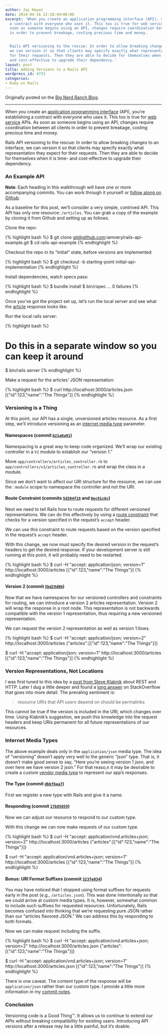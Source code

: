 ```yaml
---
author: Jay Hayes
date: 2014-04-16 22:18:44+00:00
excerpt: 'When you create an application programming interface (API), you’re establishing
  a contract with everyone who uses it. This too is true for web service APIs. As
  soon as someone begins using an API, changes require coordination between all clients
  in order to prevent breakage, costing precious time and money.


  Rails API versioning to the rescue: In order to allow breaking changes to an interface,
  we can version it so that clients may specify exactly what representation they expect
  for their requests. Then they are able to decide for themselves when it is time-
  and cost-effective to upgrade their dependency.'
layout: post
title: Adding Versions to a Rails API
wordpress_id: 4733
categories:
- Ruby on Rails
---
```


Originally posted on the [Big Nerd Ranch Blog](http://www.bignerdranch.com/blog/adding-versions-rails-api).

---

When you create an [application programming interface](http://en.wikipedia.org/wiki/Application_programming_interface) (API), you’re establishing a contract with everyone who uses it. This too is true for [web service](http://en.wikipedia.org/wiki/Web_service) APIs. As soon as someone begins using an API, changes require coordination between all clients in order to prevent breakage, costing precious time and money.

Rails API versioning to the rescue: In order to allow breaking changes to an interface, we can version it so that clients may specify exactly what representation they expect for their requests. Then they are able to decide for themselves when it is time- and cost-effective to upgrade their dependency.


### An Example API


**Note**: Each heading in this walkthrough will have one or more accompanying commits. You can work through it yourself or [follow along on Github](https://github.com/iamvery/rails-api-example).

As a baseline for this post, we’ll consider a very simple, contrived API. This API has only one resource: `/articles`. You can grab a copy of the example by cloning it from Github and setting up as follows.

Clone the repo:

{% highlight bash %}
$ git clone git@github.com:iamvery/rails-api-example.git
$ cd rails-api-example
{% endhighlight %}


Checkout the repo in its “initial” state, before versions are implemented:

{% highlight bash %}
$ git checkout -b starting-point initial-api-implementation
{% endhighlight %}


Install dependencies, watch specs pass:

{% highlight bash %}
$ bundle install
$ bin/rspec
... 0 failures
{% endhighlight %}

Once you’ve got the project set up, let’s run the local server and see what the [article](https://github.com/iamvery/rails-api-example/blob/7b664c797e1e896f84abcc377e5c507a161f4d31/app/controllers/articles_controller.rb) response looks like.

Run the local rails server:

{% highlight bash %}
# Do this in a separate window so you can keep it around
$ bin/rails server
{% endhighlight %}


Make a request for the articles’ JSON representation:

{% highlight bash %}
$ curl http://localhost:3000/articles.json
[{"id":123,"name":"The Things"}]
{% endhighlight %}




### Versioning is a Thing


At this point, our API has a single, unversioned articles resource. As a first step, we’ll introduce versioning as an [internet media type](http://en.wikipedia.org/wiki/Internet_media_type) parameter.


#### Namespaces (commit [`b21a0a91`](https://github.com/iamvery/rails-api-example/commit/b21a0a918c65892376ccbebaf96057051795afc0))


Namespacing is a great way to keep code organized. We’ll wrap our existing controller in a `V1` module to establish our “version 1.”

Move `app/controllers/articles_controller.rb` to `app/controllers/v1/articles_controller.rb` and wrap the class in a module.

<script src="https://gist.github.com/iamvery/10328874.js"></script>

Since we don’t want to affect our URI structure for the resource, we can use the `:module` scope to namespace the controller and not the URI.

<script src="https://gist.github.com/iamvery/10328982.js"></script>


#### Route Constraint (commits [`5d304f19`](https://github.com/iamvery/rails-api-example/commit/5d304f1983107c4cb609d83a5b6b209ba4064287) and [`0ec91c6c`](https://github.com/iamvery/rails-api-example/commit/0ec91c6c6cce5113b7f9e1d9484a3f2d94936ad5))


Next we need to tell Rails how to route requests for different versioned representations. We can do this effectively by using a [route constraint](http://guides.rubyonrails.org/routing.html#advanced-constraints) that checks for a version specified in the request’s `accept` header.

<script src="https://gist.github.com/iamvery/10329040.js"></script>

We can use this constraint to route requests based on the version specified in the request’s `accept` header.

<script src="https://gist.github.com/iamvery/10329098.js"></script>

With this change, we now must specify the desired version in the request’s headers to get the desired response. If your development server is still running at this point, it will probably need to be restarted.

{% highlight bash %}
$ curl -H "accept: application/json; version=1" http://localhost:3000/articles
[{"id":123,"name":"The Things"}]
{% endhighlight %}




#### Version 2 (commit [`5bd29d0b`](https://github.com/iamvery/rails-api-example/commit/5bd29d0bb92c10c3884b1f5aa8fac0886e1f0205))


Now that we have namespaces for our versioned controllers and constraints for routing, we can introduce a version 2 articles representation. Version 2 will wrap the response in a root node. This representation is not backwards compatible with the version 1 representation, thus requiring a new versioned representation.

<script src="https://gist.github.com/iamvery/10329142.js"></script>

<script src="https://gist.github.com/iamvery/10329174.js"></script>

We can request the version 2 representation as well as version 1:llows.

{% highlight bash %}
$ curl -H "accept: application/json; version=2" http://localhost:3000/articles
{"articles":[{"id":123,"name":"The Things"}]}

$ curl -H "accept: application/json; version=1" http://localhost:3000/articles
[{"id":123,"name":"The Things"}]
{% endhighlight %}




### Version Representations, Not Locations


I was first tuned to this idea by a [post from Steve Klabnik](http://blog.steveklabnik.com/posts/2011-07-03-nobody-understands-rest-or-http#i_want_my_api_to_be_versioned) about REST and HTTP. Later I dug a little deeper and found a [long answer](http://stackoverflow.com/a/398564) on StackOverflow that goes into more detail. The prevaling sentiment is:


> resource URIs that API users depend on should be permalinks


This cannot be true if the version is included in the URI, which changes over time. Using Klabnik’s suggestion, we push this knowledge into the request headers and keep URIs permanent for all future representations of our resources.


### Internet Media Types


The above example deals only in the `application/json` media type. The idea of “versioning” doesn’t apply very well to the generic “json” type. That is, it doesn’t make good sense to say, “Here you’re seeing version 1 json, and over here we have version 2 json.” For that reaso,n it may be desirable to create a custom [vendor media type](http://en.wikipedia.org/wiki/Internet_media_type#Vendor_tree) to represent our app’s responses.


#### The Type (commit [`dbbf6ea7`](https://github.com/iamvery/rails-api-example/commit/dbbf6ea77c433937da41e466b6bf2266a0d8cfd1))


First we register a new type with Rails and give it a name.

<script src="https://gist.github.com/iamvery/10435700.js"></script>


#### Responding (commit [`17b85059`](https://github.com/iamvery/rails-api-example/commit/17b850599f2546600475b3a525e71c3afff0abbe))


Now we can adjust our resource to respond to our custom type.

<script src="https://gist.github.com/iamvery/10435853.js"></script>

With this change we can now make requests of our custom type.

{% highlight bash %}
$ curl -H "accept: application/vnd.articles+json; version=2" http://localhost:3000/articles
{"articles":[{"id":123,"name":"The Things"}]}

$ curl -H "accept: application/vnd.articles+json; version=1" http://localhost:3000/articles
[{"id":123,"name":"The Things"}]
{% endhighlight %}




#### Bonus: URI Format Suffixes (commit [`323fe034`](https://github.com/iamvery/rails-api-example/commit/323fe034d4135a9a2aaa5b801509eb7c6fc38b7b))


You may have noticed that I stopped using format suffixes for requests early in the post (e.g., `/articles.json`). This was done intentionally so that we could arrive at custom media types. It is, however, somewhat common to include such suffixes for requested resources. Unfortunately, Rails becomes confused into thinking that we’re requesting pure JSON rather than our “articles flavored JSON.” We can address this by responding to both formats.

<script src="https://gist.github.com/iamvery/10436242.js"></script>

Now we can make request including the suffix.

{% highlight bash %}
$ curl -H "accept: application/vnd.articles+json; version=2" http://localhost:3000/articles.json
{"articles":[{"id":123,"name":"The Things"}]}

$ curl -H "accept: application/vnd.articles+json; version=1" http://localhost:3000/articles.json
[{"id":123,"name":"The Things"}]
{% endhighlight %}


There is one caveat. The content type of the response will be `application/json` rather than our custom type. I provide a little more information in my [commit notes](https://github.com/iamvery/rails-api-example/commit/323fe034d4135a9a2aaa5b801509eb7c6fc38b7b).


### Conclusion


Versioning code is a Good Thing™. It allows us to continue to extend our APIs without breaking compatibility for existing users. Introducing API versions after a release may be a little painful, but it’s doable.

